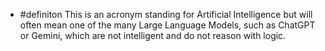 - #definiton This is an acronym standing for Artificial Intelligence but will often mean one of the many Large Language Models, such as ChatGPT or Gemini, which are not intelligent and do not reason with logic.